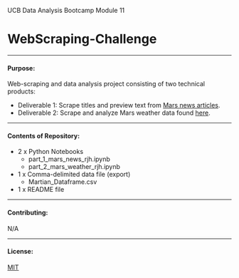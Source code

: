 UCB Data Analysis Bootcamp Module 11
# WebScraping-Challenge
---------------
#### Purpose:
Web-scraping and data analysis project consisting of two technical products:
- Deliverable 1: Scrape titles and preview text from [Mars news articles](https://static.bc-edx.com/data/web/mars_news/index.html).
- Deliverable 2: Scrape and analyze Mars weather data found [here](https://static.bc-edx.com/data/web/mars_facts/temperature.html).

--------------
#### Contents of Repository:
- 2 x Python Notebooks
  - part_1_mars_news_rjh.ipynb
  - part_2_mars_weather_rjh.ipynb
- 1 x Comma-delimited data file (export)
  - Martian_Dataframe.csv
- 1 x README file

-------------------
#### Contributing:
N/A

------------------
#### License:
[MIT](https://choosealicense.com/licenses/mit/)

